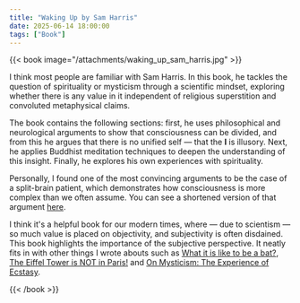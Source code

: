 ```yaml
---
title: "Waking Up by Sam Harris"
date: 2025-06-14 18:00:00
tags: ["Book"]
---
```


{{< book image="/attachments/waking_up_sam_harris.jpg" >}}

I think most people are familiar with Sam Harris. In this book, he tackles the question of spirituality or mysticism through a scientific mindset, exploring whether there is any value in it independent of religious superstition and convoluted metaphysical claims.

The book contains the following sections: first, he uses philosophical and neurological arguments to show that consciousness can be divided, and from this he argues that there is no unified self — that the **I** is illusory. Next, he applies Buddhist meditation techniques to deepen the understanding of this insight. Finally, he explores his own experiences with spirituality.

Personally, I found one of the most convincing arguments to be the case of a split-brain patient, which demonstrates how consciousness is more complex than we often assume. You can see a shortened version of that argument [here](/articles/killing_dream_people/#motivation-biological-imperative-to-simulate-consciousness).

I think it's a helpful book for our modern times, where — due to scientism — so much value is placed on objectivity, and subjectivity is often disdained. This book highlights the importance of the subjective perspective. It neatly fits in with other things I wrote abouts such as [What it is like to be a bat?](/paper-summary/what_it_is_like_to_be_a_bat/), [The Eiffel Tower is NOT in Paris!](/articles/where_the_eiffel_tower_is_is_not_obejctive/) and [On Mysticism: The Experience of Ecstasy](/tangled_thoughts/on_mysticism_the_experience_of_ecstasy/).

{{< /book >}}
